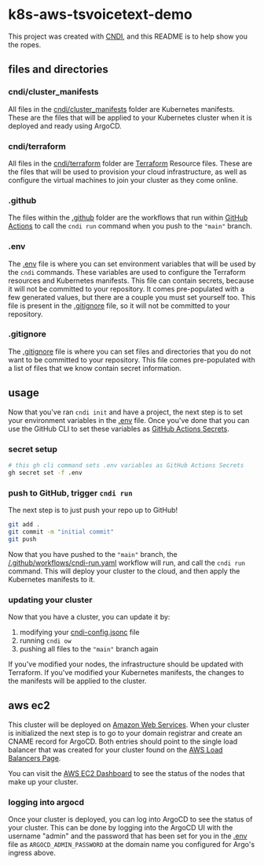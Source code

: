 # k8s-aws-tsvoicetext-demo

This project was created with [CNDI](https://github.com/polyseam/cndi), and this README is to help show you the ropes.

## files and directories

### cndi/cluster_manifests

All files in the [cndi/cluster_manifests](/cndi/cluster_manifests) folder are Kubernetes manifests. These are the files that will be applied to your Kubernetes cluster when it is deployed and ready using ArgoCD.

### cndi/terraform

All files in the [cndi/terraform](/cndi/terraform) folder are [Terraform](https://terraform.io) Resource files. These are the files that will be used to provision your cloud infrastructure, as well as configure the virtual machines to join your cluster as they come online.

### .github

The files within the [.github](/.github) folder are the workflows that run within [GitHub Actions](https://docs.github.com/en/actions) to call the `cndi run` command when you push to the `"main"` branch.

### .env

The [.env](/.env) file is where you can set environment variables that will be used by the `cndi` commands. These variables are used to configure the Terraform resources and Kubernetes manifests. This file can contain secrets, because it will not be committed to your repository. It comes pre-populated with a few generated values, but there are a couple you must set yourself too. This file is present in the [.gitignore](/.gitignore) file, so it will not be committed to your repository.

### .gitignore

The [.gitignore](/.gitignore) file is where you can set files and directories that you do not want to be committed to your repository. This file comes pre-populated with a list of files that we know contain secret information.

## usage

Now that you've ran `cndi init` and have a project, the next step is to set your environment variables in the [.env](/.env) file. Once you've done that you can use the GitHub CLI to set these variables as [GitHub Actions Secrets](https://docs.github.com/en/actions/security-guides/encrypted-secrets?tool=cli).

### secret setup

```bash
# this gh cli command sets .env variables as GitHub Actions Secrets
gh secret set -f .env
```

### push to GitHub, trigger `cndi run`

The next step is to just push your repo up to GitHub!

```bash
git add .
git commit -m "initial commit"
git push
```

Now that you have pushed to the `"main"` branch, the [/.github/workflows/cndi-run.yaml](/.github/workflows/cndi-run.yaml) workflow will run, and call the `cndi run` command. This will deploy your cluster to the cloud, and then apply the Kubernetes manifests to it.

### updating your cluster

Now that you have a cluster, you can update it by:

1. modifying your [cndi-config.jsonc](/cndi-config.jsonc) file
2. running `cndi ow` 
3. pushing all files to the `"main"` branch again

If you've modified your nodes, the infrastructure should be updated with Terraform. If you've modified your Kubernetes manifests, the changes to the manifests will be applied to the cluster.

## aws ec2

This cluster will be deployed on [Amazon Web Services](https://aws.com).
When your cluster is initialized the next step is to go to your domain registrar and create an CNAME record for ArgoCD.
Both entries should point to the single load balancer that was created for your cluster found on the [AWS Load Balancers Page](https://console.aws.amazon.com/ec2/v2/home?#LoadBalancers).

You can visit the [AWS EC2 Dashboard](https://console.aws.amazon.com/ec2/home?#Instances:instanceState=running;v=3) to see the status of the nodes that make up your cluster.

### logging into argocd

Once your cluster is deployed, you can log into ArgoCD to see the status of your cluster. This can be done by logging into the ArgoCD UI with the username "admin" and the password that has been set for you in the [.env](/.env) file as `ARGOCD_ADMIN_PASSWORD` at the domain name you configured for Argo's ingress above.

